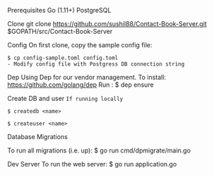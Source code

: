 Prerequisites
    Go (1.11+)
    PostgreSQL


Clone
    git clone https://github.com/sushil88/Contact-Book-Server.git $GOPATH/src/Contact-Book-Server
    
Config
    On first clone, copy the sample config file:
    
    $ cp config-sample.toml config.toml
    - Modify config file with Postgress DB connection string
    
Dep
Using Dep for our vendor management. To install: https://github.com/golang/dep
Run :
    $ dep ensure

Create DB and user <name> `If running locally`

    $ createdb <name>

    $ createuser <name>
   
Database Migrations

To run all migrations (i.e. up):
    $ go run cmd/dpmigrate/main.go
    
Dev Server
To run the web server:
    $ go run application.go
